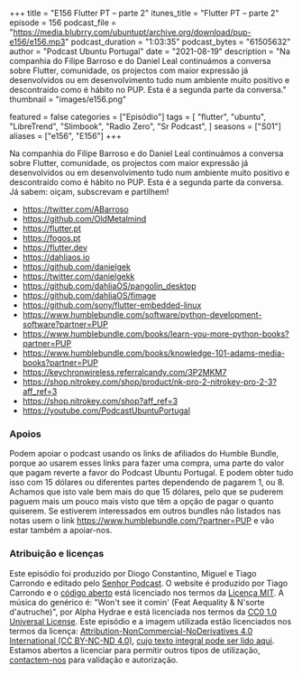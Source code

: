 +++
title = "E156 Flutter PT – parte 2"
itunes_title = "Flutter PT – parte 2"
episode = 156
podcast_file = "https://media.blubrry.com/ubuntupt/archive.org/download/pup-e156/e156.mp3"
podcast_duration = "1:03:35"
podcast_bytes = "61505632"
author = "Podcast Ubuntu Portugal"
date = "2021-08-19"
description = "Na companhia do Filipe Barroso e do Daniel Leal continuámos a conversa sobre Flutter, comunidade, os projectos com maior expressão já desenvolvidos ou em desenvolvimento tudo num ambiente muito positivo e descontraído como é hábito no PUP. Esta é a segunda parte da conversa."
thumbnail = "images/e156.png"

featured = false
categories = ["Episódio"]
tags = [
  "flutter",
  "ubuntu",
  "LibreTrend",
  "Slimbook",
  "Radio Zero",
  "Sr Podcast",
]
seasons = ["S01"]
aliases = ["e156", "E156"]
+++

Na companhia do Filipe Barroso e do Daniel Leal continuámos a conversa sobre Flutter, comunidade, os projectos com maior expressão já desenvolvidos ou em desenvolvimento tudo num ambiente muito positivo e descontraído como é hábito no PUP. Esta é a segunda parte da conversa.
Já sabem: oiçam, subscrevam e partilhem!

* https://twitter.com/ABarroso
* https://github.com/OldMetalmind
* https://flutter.pt
* https://fogos.pt
* https://flutter.dev
* https://dahliaos.io
* https://github.com/danielgek
* https://twitter.com/danielgekk
* https://github.com/dahliaOS/pangolin_desktop
* https://github.com/dahliaOS/fimage
* https://github.com/sony/flutter-embedded-linux
* https://www.humblebundle.com/software/python-development-software?partner=PUP
* https://www.humblebundle.com/books/learn-you-more-python-books?partner=PUP
* https://www.humblebundle.com/books/knowledge-101-adams-media-books?partner=PUP
* https://keychronwireless.referralcandy.com/3P2MKM7
* https://shop.nitrokey.com/shop/product/nk-pro-2-nitrokey-pro-2-3?aff_ref=3
* https://shop.nitrokey.com/shop?aff_ref=3
* https://youtube.com/PodcastUbuntuPortugal



### Apoios
Podem apoiar o podcast usando os links de afiliados do Humble Bundle, porque ao usarem esses links para fazer uma compra, uma parte do valor que pagam reverte a favor do Podcast Ubuntu Portugal.
E podem obter tudo isso com 15 dólares ou diferentes partes dependendo de pagarem 1, ou 8.
Achamos que isto vale bem mais do que 15 dólares, pelo que se puderem paguem mais um pouco mais visto que têm a opção de pagar o quanto quiserem.
Se estiverem interessados em outros bundles não listados nas notas usem o link https://www.humblebundle.com/?partner=PUP e vão estar também a apoiar-nos.

### Atribuição e licenças
Este episódio foi produzido por Diogo Constantino, Miguel e Tiago Carrondo e editado pelo [Senhor Podcast](https://senhorpodcast.pt/).
O website é produzido por Tiago Carrondo e o [código aberto](https://gitlab.com/podcastubuntuportugal/website) está licenciado nos termos da [Licença MIT](https://gitlab.com/podcastubuntuportugal/website/main/LICENSE).
A música do genérico é: "Won't see it comin' (Feat Aequality & N'sorte d'autruche)", por Alpha Hydrae e está licenciada nos termos da [CC0 1.0 Universal License](https://creativecommons.org/publicdomain/zero/1.0/).
Este episódio e a imagem utilizada estão licenciados nos termos da licença: [Attribution-NonCommercial-NoDerivatives 4.0 International (CC BY-NC-ND 4.0)](https://creativecommons.org/licenses/by-nc-nd/4.0/), [cujo texto integral pode ser lido aqui](https://creativecommons.org/licenses/by-nc-nd/4.0/legalcode). Estamos abertos a licenciar para permitir outros tipos de utilização, [contactem-nos](https://podcastubuntuportugal.org/contactos) para validação e autorização.

